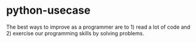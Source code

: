 # python-usecase
The best ways to improve as a programmer are to 1) read a lot of code and 2) exercise our programming skills by solving problems.
